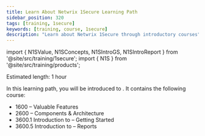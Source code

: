```yaml
---
title: Learn About Netwrix 1Secure Learning Path
sidebar_position: 320
tags: [training, 1secure]
keywords: [training, course, 1secure]
description: "Learn about Netwrix 1Secure through introductory courses"
---
```


import { N1SValue, N1SConcepts, N1SIntroGS, N1SIntroReport } from '@site/src/training/1secure';
import { N1S } from '@site/src/training/products';


Estimated length: 1 hour

In this learning path, you will be introduced to <N1S />. It contains the following course:

* 1600 <N1S /> – Valuable Features
* 2600 <N1S /> – Components & Architecture
* 3600.1 Introduction to <N1S /> – Getting Started
* 3600.5 Introduction to <N1S /> – Reports


<N1SValue />

<N1SConcepts />

<N1SIntroGS />

<N1SIntroReport />
